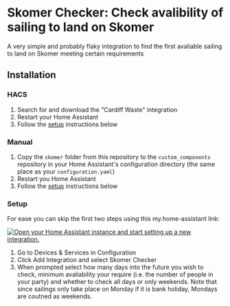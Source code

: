 
# Skomer Checker: Check avalibility of sailing to land on Skomer

A very simple and probably flaky integration to find the first avaliable sailing to land on Skomer meeting certain requirements

## Installation

### HACS

1. Search for and download the "Cardiff Waste" integration
2. Restart your Home Assistant
3. Follow the [setup](#setup) instructions below

### Manual 

1. Copy the `skomer` folder from this repository to the `custom_components` repository in your Home Assistant's configuration directory (the same place as your `configuration.yaml`)
2. Restart you Home Assistant
3. Follow the [setup](#setup) instructions below

### Setup

For ease you can skip the first two steps using this my.home-assistant link:

[![Open your Home Assistant instance and start setting up a new integration.](https://my.home-assistant.io/badges/config_flow_start.svg)](https://my.home-assistant.io/redirect/config_flow_start/?domain=skomer)

1. Go to Devices & Services in Configuration
2. Click Add Integration and select Skomer Checker
3. When prompted select how many days into the future you wish to check, minimum avaliability your require (i.e. the number of people in your party) and whether to check all days or only weekends. Note that since sailings only take place on Monday if it is bank holiday, Mondays are coutned as weekends.
